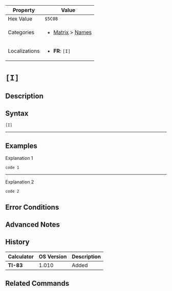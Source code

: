 | Property      | Value |
|---------------|-------|
| Hex Value     | `$5C08`|
| Categories    | <ul><li>[Matrix](<../categories/Matrix.md>) > [Names](<../categories/Matrix.md#Names>)</li></ul> |
| Localizations | <ul><li><b>FR</b>: `[I]`</li></ul> |

# `[I]`

## Description




## Syntax
`[I]`

<hr>

## Examples

Explanation 1
```ti-basic
code 1
```
---
Explanation 2
```ti-basic
code 2
```

## Error Conditions


## Advanced Notes


## History
| Calculator | OS Version | Description |
|------------|------------|-------------|
| <b>TI-83</b> | 1.010 | Added

## Related Commands

    